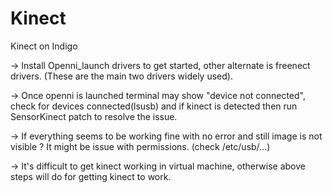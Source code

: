 # Kinect

Kinect on Indigo

-> Install Openni_launch drivers to get started, other alternate is 
freenect drivers. (These are the main two drivers widely used).

-> Once openni is launched terminal may show "device not connected", check for devices connected(lsusb) and if 
kinect is detected then run SensorKinect patch to resolve the issue.

-> If everything seems to be working fine with no error and still image is not visible ? It might be issue with 
permissions. (check /etc/usb/...)

-> It's difficult to get kinect working in virtual machine, otherwise above steps will do for getting kinect to work.


